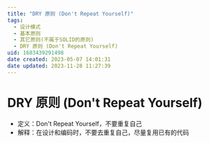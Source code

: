 ```yaml
---
title: "DRY 原则 (Don't Repeat Yourself)"
tags: 
  - 设计模式
  - 基本原则
  - 其它原则(不属于SOLID的原则)
  - DRY 原则 (Don't Repeat Yourself)
uid: 1683439291498
date created: 2023-05-07 14:01:31
date updated: 2023-11-28 11:27:39
---
```


# DRY 原则 (Don't Repeat Yourself)

- 定义：Don't Repeat Yourself，不要重复自己
- 解释：在设计和编码时，不要去重复自己，尽量复用已有的代码
